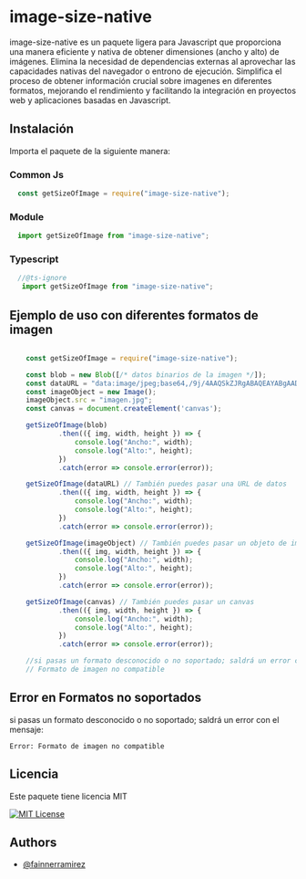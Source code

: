 
# image-size-native

image-size-native es un paquete ligera para Javascript que proporciona una manera eficiente y nativa de obtener dimensiones (ancho y alto) de imágenes. Elimina la necesidad de dependencias externas al aprovechar las capacidades nativas del navegador o entrono de ejecución. Simplifica el proceso de obtener información crucial sobre imagenes en diferentes formatos, mejorando el rendimiento y facilitando la integración en proyectos web y aplicaciones basadas en Javascript.

## Instalación

Importa el paquete de la siguiente manera:

### Common Js

```javascript
  const getSizeOfImage = require("image-size-native");
```

### Module

```javascript
  import getSizeOfImage from "image-size-native";
```

### Typescript

```javascript
  //@ts-ignore
   import getSizeOfImage from "image-size-native";
```
    
## Ejemplo de uso con diferentes formatos de imagen

```javascript

    const getSizeOfImage = require("image-size-native");

    const blob = new Blob([/* datos binarios de la imagen */]);
    const dataURL = "data:image/jpeg;base64,/9j/4AAQSkZJRgABAQEAYABgAAD/...";
    const imageObject = new Image();
    imageObject.src = "imagen.jpg";
    const canvas = document.createElement('canvas');

    getSizeOfImage(blob)
            .then(({ img, width, height }) => {
                console.log("Ancho:", width);
                console.log("Alto:", height);
            })
            .catch(error => console.error(error));

    getSizeOfImage(dataURL) // También puedes pasar una URL de datos
            .then(({ img, width, height }) => {
                console.log("Ancho:", width);
                console.log("Alto:", height);
            })
            .catch(error => console.error(error));

    getSizeOfImage(imageObject) // También puedes pasar un objeto de imagen
            .then(({ img, width, height }) => {
                console.log("Ancho:", width);
                console.log("Alto:", height);
            })
            .catch(error => console.error(error));

    getSizeOfImage(canvas) // También puedes pasar un canvas
            .then(({ img, width, height }) => {
                console.log("Ancho:", width);
                console.log("Alto:", height);
            })
            .catch(error => console.error(error));

    //si pasas un formato desconocido o no soportado; saldrá un error con el mensaje:
    // Formato de imagen no compatible
```

## Error en Formatos no soportados

si pasas un formato desconocido o no soportado; saldrá un error con el mensaje:

`Error: Formato de imagen no compatible`

## Licencia

Este paquete tiene licencia MIT

[![MIT License](https://img.shields.io/badge/License-MIT-green.svg)](https://choosealicense.com/licenses/mit/)


## Authors

- [@fainnerramirez](https://github.com/fainnerramirez)


